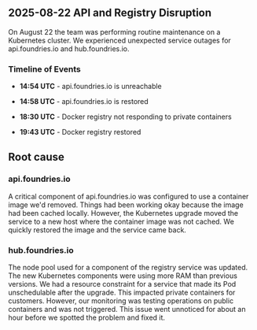 ## 2025-08-22 API and Registry Disruption

On August 22 the team was performing routine maintenance on a Kubernetes
cluster. We experienced unexpected service outages for api.foundries.io
and hub.foundries.io.

### Timeline of Events

- **14:54 UTC** - api.foundries.io is unreachable
- **14:58 UTC** - api.foundries.io is restored

- **18:30 UTC** - Docker registry not responding to private containers
- **19:43 UTC** - Docker registry restored


## Root cause

### api.foundries.io

A critical component of api.foundries.io was configured to use a
container image we'd removed. Things had been working okay because
the image had been cached locally. However, the Kubernetes upgrade
moved the service to a new host where the container image was not cached.
We quickly restored the image and the service came back.

### hub.foundries.io

The node pool used for a component of the registry service was updated.
The new Kubernetes components were using more RAM than previous versions.
We had a resource constraint for a service that made its Pod unschedulable
after the upgrade. This impacted private containers for customers. However,
our monitoring was testing operations on public containers and was not
triggered. This issue went unnoticed for about an hour before we spotted
the problem and fixed it.

